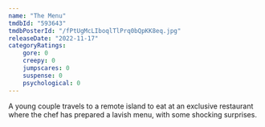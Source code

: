 ```yaml
---
name: "The Menu"
tmdbId: "593643"
tmdbPosterId: "/fPtUgMcLIboqlTlPrq0bQpKK8eq.jpg"
releaseDate: "2022-11-17"
categoryRatings:
    gore: 0
    creepy: 0
    jumpscares: 0
    suspense: 0
    psychological: 0
---
```

A young couple travels to a remote island to eat at an exclusive restaurant where the chef has prepared a lavish menu, with some shocking surprises.
